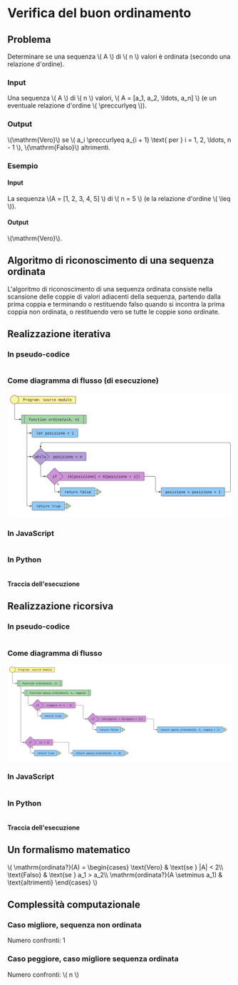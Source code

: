 # Verifica del buon ordinamento

## Problema

Determinare se una sequenza \\( A \\) di \\( n \\) valori è ordinata (secondo una relazione d'ordine).

### Input

Una sequenza \\( A \\) di \\( n \\) valori, \\( A = \[a_1, a_2, \ldots, a_n\] \\) (e un eventuale relazione d'ordine \\( \\preccurlyeq \\)).

### Output

\\(\\mathrm{Vero}\\) se \\( a_i \\preccurlyeq a\_{i + 1} \\text{ per } i = 1, 2, \\ldots, n -
1 \\), \\(\\mathrm{Falso}\\) altrimenti.

### Esempio

#### Input

La sequenza \\(A = [1, 2, 3, 4, 5] \\) di \\( n = 5 \\) (e la relazione d'ordine \\( \\leq \\)).

#### Output

\\(\\mathrm{Vero}\\).

## Algoritmo di riconoscimento di una sequenza ordinata

L'algoritmo di riconoscimento di una sequenza ordinata consiste nella scansione delle
coppie di valori adiacenti della sequenza, partendo dalla prima coppia e terminando o
restituendo falso quando si incontra la prima coppia non ordinata, o restituendo vero
se tutte le coppie sono ordinate.

## Realizzazione iterativa

### In pseudo-codice

<pre><code class="pseudo" algo="verifica_ordinamento_iterativa"></code></pre>

### Come diagramma di flusso (di esecuzione)

![](./codice/verifica_ordinamento_iterativa.fc.svg)

### In JavaScript

<pre><code class="javascript" algo="verifica_ordinamento_iterativa"></code></pre>

### In Python

<pre><code class="python" algo="verifica_ordinamento_iterativa"></code></pre>

#### Traccia dell'esecuzione

<div class="pytutorVisualizer" data-tracefile="./tracce/verifica_ordinamento_iterativa_tracce.json" data-params="{'embeddedMode': true,'startingInstruction': 5}" id="verifica_ordinamento_iterativa_tracce"> </div>

## Realizzazione ricorsiva

### In pseudo-codice

<pre><code class="pseudo" algo="verifica_ordinamento_ricorsiva"></code></pre>

### Come diagramma di flusso

![](./codice/verifica_ordinamento_ricorsiva.fc.svg)

### In JavaScript

<pre><code class="javascript" algo="verifica_ordinamento_ricorsiva"></code></pre>

### In Python

<pre><code class="python" algo="verifica_ordinamento_ricorsiva"></code></pre>

#### Traccia dell'esecuzione

<div class="pytutorVisualizer" data-tracefile="./tracce/verifica_ordinamento_ricorsiva_tracce.json" data-params='{"embeddedMode": true, "jumpToEnd": true' id="verifica_ordinamento_ricorsiva_tracce"> </div>

## Un formalismo matematico

\\( \\mathrm{ordinata?}(A) = \\begin{cases} \\text{Vero} & \\text{se }
|A| < 2\\\\ \\text{Falso} & \\text{se } a_1 \> a_2\\\\
\\mathrm{ordinata?}(A \\setminus a_1) & \\text{altrimenti} \\end{cases}
\\)

## Complessità computazionale

### Caso migliore, sequenza non ordinata

Numero confronti: 1

### Caso peggiore, caso migliore sequenza ordinata

Numero confronti: \\( n \\)
